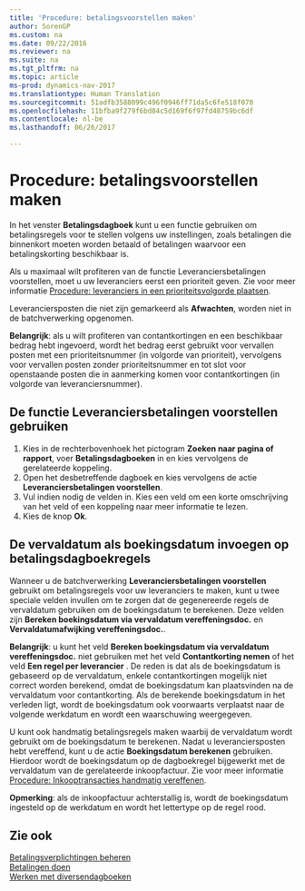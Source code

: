 ```yaml
---
title: 'Procedure: betalingsvoorstellen maken'
author: SorenGP
ms.custom: na
ms.date: 09/22/2016
ms.reviewer: na
ms.suite: na
ms.tgt_pltfrm: na
ms.topic: article
ms-prod: dynamics-nav-2017
ms.translationtype: Human Translation
ms.sourcegitcommit: 51adfb3588099c496f0946ff71da5c6fe518f070
ms.openlocfilehash: 11bfba9f279f6bd84c5d169f6f97fd48759bc6df
ms.contentlocale: nl-be
ms.lasthandoff: 06/26/2017

---
```


# <a name="how-to-suggest-vendor-payments"></a>Procedure: betalingsvoorstellen maken
In het venster **Betalingsdagboek** kunt u een functie gebruiken om betalingsregels voor te stellen volgens uw instellingen, zoals betalingen die binnenkort moeten worden betaald of betalingen waarvoor een betalingskorting beschikbaar is.

Als u maximaal wilt profiteren van de functie Leveranciersbetalingen voorstellen, moet u uw leveranciers eerst een prioriteit geven. Zie voor meer informatie [Procedure: leveranciers in een prioriteitsvolgorde plaatsen](purchasing-how-prioritize-vendors.md).

Leveranciersposten die niet zijn gemarkeerd als **Afwachten**, worden niet in de batchverwerking opgenomen.  

**Belangrijk**: als u wilt profiteren van contantkortingen en een beschikbaar bedrag hebt ingevoerd, wordt het bedrag eerst gebruikt voor vervallen posten met een prioriteitsnummer (in volgorde van prioriteit), vervolgens voor vervallen posten zonder prioriteitsnummer en tot slot voor openstaande posten die in aanmerking komen voor contantkortingen (in volgorde van leveranciersnummer).

## <a name="to-use-the-suggest-vendor-payments-function"></a>De functie Leveranciersbetalingen voorstellen gebruiken
1. Kies in de rechterbovenhoek het pictogram **Zoeken naar pagina of rapport**, voer **Betalingsdagboeken** in en kies vervolgens de gerelateerde koppeling.
2. Open het desbetreffende dagboek en kies vervolgens de actie **Leveranciersbetalingen voorstellen**.
3. Vul indien nodig de velden in. Kies een veld om een korte omschrijving van het veld of een koppeling naar meer informatie te lezen.
4. Kies de knop **Ok**.

## <a name="to-insert-the-due-date-as-posting-date-on-payment-journal-lines"></a>De vervaldatum als boekingsdatum invoegen op betalingsdagboekregels
Wanneer u de batchverwerking **Leveranciersbetalingen voorstellen** gebruikt om betalingsregels voor uw leveranciers te maken, kunt u twee speciale velden invullen om te zorgen dat de gegenereerde regels de vervaldatum gebruiken om de boekingsdatum te berekenen. Deze velden zijn **Bereken boekingsdatum via vervaldatum vereffeningsdoc.** en **Vervaldatumafwijking vereffeningsdoc.**.

**Belangrijk**: u kunt het veld **Bereken boekingsdatum via vervaldatum vereffeningsdoc.** niet gebruiken met het veld **Contantkorting nemen** of het veld **Een regel per leverancier** . De reden is dat als de boekingsdatum is gebaseerd op de vervaldatum, enkele contantkortingen mogelijk niet correct worden berekend, omdat de boekingsdatum kan plaatsvinden na de vervaldatum voor contantkorting.
Als de berekende boekingsdatum in het verleden ligt, wordt de boekingsdatum ook voorwaarts verplaatst naar de volgende werkdatum en wordt een waarschuwing weergegeven.

U kunt ook handmatig betalingsregels maken waarbij de vervaldatum wordt gebruikt om de boekingsdatum te berekenen. Nadat u leveranciersposten hebt vereffend, kunt u de actie **Boekingsdatum berekenen** gebruiken. Hierdoor wordt de boekingsdatum op de dagboekregel bijgewerkt met de vervaldatum van de gerelateerde inkoopfactuur. Zie voor meer informatie [Procedure: Inkooptransacties handmatig vereffenen](payables-how-apply-purchase-transactions-manually.md).  

**Opmerking**: als de inkoopfactuur achterstallig is, wordt de boekingsdatum ingesteld op de werkdatum en wordt het lettertype op de regel rood.

## <a name="see-also"></a>Zie ook
[Betalingsverplichtingen beheren](payables-manage-payables.md)  
[Betalingen doen](payables-make-payments.md)  
[Werken met diversendagboeken](ui-work-general-journals.md)

